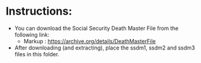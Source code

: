 # Instructions: #
* You can download the Social Security Death Master File from the following link:
	* Markup :  https://archive.org/details/DeathMasterFile
* After downloading (and extracting), place the ssdm1, ssdm2 and ssdm3 files in this folder.
